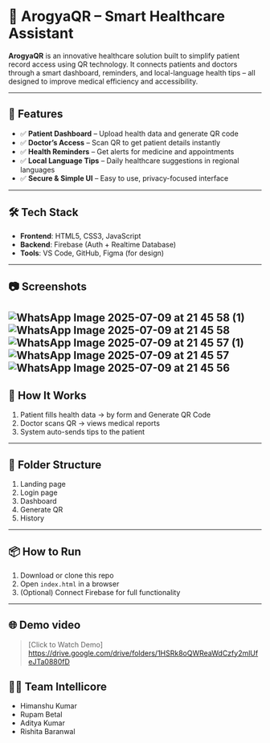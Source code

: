 # 🏥 ArogyaQR – Smart Healthcare Assistant

**ArogyaQR** is an innovative healthcare solution built to simplify patient record access using QR technology. It connects patients and doctors through a smart dashboard, reminders, and local-language health tips – all designed to improve medical efficiency and accessibility.

---

## 🚀 Features

- ✅ **Patient Dashboard** – Upload health data and generate QR code  
- ✅ **Doctor’s Access** – Scan QR to get patient details instantly  
- ✅ **Health Reminders** – Get alerts for medicine and appointments  
- ✅ **Local Language Tips** – Daily healthcare suggestions in regional languages  
- ✅ **Secure & Simple UI** – Easy to use, privacy-focused interface  

---

## 🛠️ Tech Stack

- **Frontend**: HTML5, CSS3, JavaScript  
- **Backend**: Firebase (Auth + Realtime Database)  
- **Tools**: VS Code, GitHub, Figma (for design)

---

## 📷 Screenshots 
![WhatsApp Image 2025-07-09 at 21 45 58 (1)](https://github.com/user-attachments/assets/43e664e0-0b52-4025-95ee-a72ea7bdd44c)
![WhatsApp Image 2025-07-09 at 21 45 58](https://github.com/user-attachments/assets/18dd52a6-21ff-4c97-bffb-ad8d9751181c)
![WhatsApp Image 2025-07-09 at 21 45 57 (1)](https://github.com/user-attachments/assets/0d82d0b8-9f50-4a40-861f-373da5190a38)
![WhatsApp Image 2025-07-09 at 21 45 57](https://github.com/user-attachments/assets/8fd07487-f1e4-4c58-be10-22f526870204)
![WhatsApp Image 2025-07-09 at 21 45 56](https://github.com/user-attachments/assets/9bd93a81-6dcd-4ef5-a819-536182320094)
---

## 🧠 How It Works

1. Patient fills health data → by form and Generate QR Code 
2. Doctor scans QR → views medical reports
3. System auto-sends tips to the patient  

---

## 📂 Folder Structure
1. Landing page
2. Login page
3. Dashboard
4. Generate QR
5. History

---

## 📦 How to Run

1. Download or clone this repo
2. Open `index.html` in a browser
3. (Optional) Connect Firebase for full functionality

---
## 🌐 Demo video

> [Click to Watch Demo] https://drive.google.com/drive/folders/1HSRk8oQWReaWdCzfy2mlUfeJTa0880fD

## 👨‍💻 Team Intellicore

- Himanshu Kumar
- Rupam Betal
- Aditya Kumar
- Rishita Baranwal





